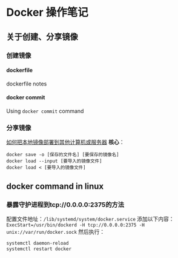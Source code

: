 # Docker 操作笔记

## 关于创建、分享镜像

### 创建镜像

#### dockerfile

dockerfile notes
#### docker commit

Using `docker commit` command

### 分享镜像

[如何把本地镜像部署到其他计算机或服务器](https://blog.csdn.net/taochengwu123/article/details/100085890)
**核心**：
```
docker save -o [保存的文件名] [要保存的镜像名]
docker load --input [要导入的镜像文件]
docker load < [要导入的镜像文件]
```

## docker command in linux

### 暴露守护进程到tcp://0.0.0.0:2375的方法
配置文件地址：`/lib/systemd/system/docker.service`
添加以下内容：
`ExecStart=/usr/bin/dockerd -H tcp://0.0.0.0:2375 -H unix://var/run/docker.sock`
然后执行：
```sh
systemctl daemon-reload
systemctl restart docker
```